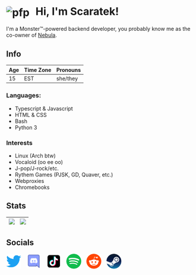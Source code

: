 <h1>
  <img src="https://avatars.githubusercontent.com/u/153395462?s=400&u=d96395eed74fb19150c24bc4dc7eba5df4591574&v=4" alt="pfp" width="40" style="vertical-align: middle; margin-right: 10px; border-radius: 10%;">
  <strong>Hi, I'm Scaratek!</strong>
</h1>
I'm a Monster™-powered backend developer, you probably know me as the co-owner of <a href="https://nebulaservices.org">Nebula</a>.

## Info
| Age 	| Time Zone 	| Pronouns 	|
|-----	|-------------- |----------	|
| 15  	| EST       	| she/they 	| 
### Languages:
- Typescript & Javascript
- HTML & CSS
- Bash
- Python 3
### Interests
- Linux (Arch btw)
- Vocaloid (oo ee oo)
- J-pop/J-rock/etc.
- Rythem Games (PJSK, GD, Quaver, etc.)
- Webproxies
- Chromebooks
## Stats
![](https://github-readme-stats.vercel.app/api?username=scaratech&theme=radical&show_icons=true&hide_border=false&count_private=true) | ![](https://github-readme-stats.vercel.app/api/top-langs/?username=scaratech&theme=radical&show_icons=true&hide_border=false&layout=compact) |
| --- | --- |

## Socials
<a href="https://x.com/scaratek"><img src="twitter.png" alt="pfp" width="40" style="vertical-align: middle; margin-right: 10px; border-radius: 10%;"></a>
<a href="https://discord.gg/unblocker"><img src="discord.png" alt="pfp" width="40" style="vertical-align: middle; margin-right: 10px; border-radius: 10%;"></a>
<a href="https://www.tiktok.com/@scaratech"><img src="tiktok.png" alt="pfp" width="40" style="vertical-align: middle; margin-right: 10px; border-radius: 10%;"></a>
<a href="https://open.spotify.com/user/31yv2fbldb7kixyzot6aviobbe6ah"><img src="spotify.png" alt="pfp" width="40" style="vertical-align: middle; margin-right: 10px; border-radius: 10%;"></a>
<a href="https://www.reddit.com/user/No-Abbreviations6395/"><img src="reddit.png" alt="pfp" width="40" style="vertical-align: middle; margin-right: 10px; border-radius: 10%;"></a>
<a href="https://steamcommunity.com/id/scaratek/"><img src="steam.png" alt="pfp" width="40" style="vertical-align: middle; margin-right: 10px; border-radius: 10%;"></a>

